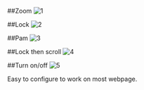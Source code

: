 ##Zoom
![1](https://github.com/GitEin11/Hover-Zoom-Minus---/assets/84138811/d5d758fa-f4fa-4210-8067-ed34d4f603ac)


##Lock
![2](https://github.com/GitEin11/Hover-Zoom-Minus---/assets/84138811/06fa4696-495b-416e-9e16-00de06084bc7)


##Pam
![3](https://github.com/GitEin11/Hover-Zoom-Minus---/assets/84138811/cec97671-d9f9-45ae-b469-4e0a8a1901f3)


##Lock then scroll
![4](https://github.com/GitEin11/Hover-Zoom-Minus---/assets/84138811/d358f9a2-744c-44b2-8607-f0ddfb99d37a)


##Turn on/off
![5](https://github.com/GitEin11/Hover-Zoom-Minus---/assets/84138811/4ac6036d-eb72-459e-9c7a-321830a3c81d)


Easy to configure to work on most webpage.
